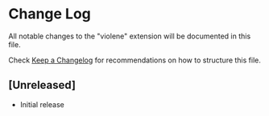 # Change Log

All notable changes to the "violene" extension will be documented in this file.

Check [Keep a Changelog](http://keepachangelog.com/) for recommendations on how to structure this file.

## [Unreleased]

- Initial release